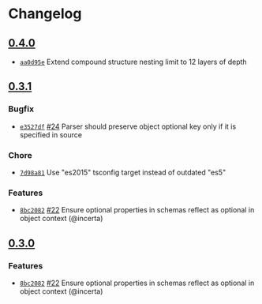 # Changelog

## [0.4.0](https://github.com/incerta/schematox/compare/v0.3.1...v0.4.0)

- [`aa0d95e`](https://github.com/incerta/schematox/commit/aa0d95e30b7784c0ce29317ae808e4ba7950abab) Extend compound structure nesting limit to 12 layers of depth

## [0.3.1](https://github.com/incerta/schematox/compare/v0.3.0...v0.3.1)

### Bugfix

- [`e3527df`](https://github.com/incerta/schematox/commit/e3527dfb46b73a4b6579e3d2aea58f3301aded9a) [#24](https://github.com/incerta/schematox/pull/25) Parser should preserve object optional key only if it is specified in source

### Chore

- [`7d98a81`](https://github.com/incerta/schematox/commit/7d98a81c2bc18280299365da32f8346d5b145560) Use "es2015" tsconfig target instead of outdated "es5"

### Features

- [`8bc2082`](https://github.com/incerta/schematox/commit/8bc208211457901f4f7246f00694f112d56f8d56) [#22](https://github.com/incerta/schematox/issues/22) Ensure optional properties in schemas reflect as optional in object context (@incerta)

## [0.3.0](https://github.com/incerta/schematox/compare/v0.2.0...v0.3.0)

### Features

- [`8bc2082`](https://github.com/incerta/schematox/commit/8bc208211457901f4f7246f00694f112d56f8d56) [#22](https://github.com/incerta/schematox/issues/22) Ensure optional properties in schemas reflect as optional in object context (@incerta)
